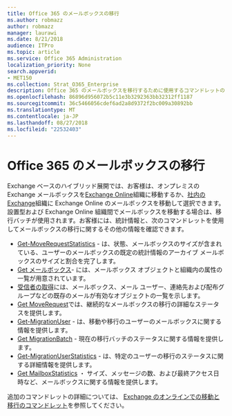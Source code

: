 ```yaml
---
title: Office 365 のメールボックスの移行
ms.author: robmazz
author: robmazz
manager: laurawi
ms.date: 8/21/2018
audience: ITPro
ms.topic: article
ms.service: Office 365 Administration
localization_priority: None
search.appverid:
- MET150
ms.collection: Strat_O365_Enterprise
description: Office 365 のメールボックスを移行するために使用するコマンドレットの概要です。
ms.openlocfilehash: 86896d956072b5c11e3b3292363bb32312ff1187
ms.sourcegitcommit: 36c5466056cdef6ad2a8d9372f2bc009a30892bb
ms.translationtype: MT
ms.contentlocale: ja-JP
ms.lasthandoff: 08/27/2018
ms.locfileid: "22532403"
---
```

# <a name="office-365-mailbox-migrations"></a>Office 365 のメールボックスの移行
Exchange ベースのハイブリッド展開では、お客様は、オンプレミスの Exchange メールボックスを[Exchange Online](https://docs.microsoft.com/Exchange/exchange-online)組織に移動するか、[社内の Exchange](https://docs.microsoft.com/Exchange/exchange-server)組織に Exchange Online のメールボックスを移動して選択できます。設置型および Exchange Online 組織間でメールボックスを移動する場合は、移行バッチが使用されます。お客様には、統計情報と、次のコマンドレットを使用してメールボックスの移行に関するその他の情報を確認できます。

- [Get-MoveRequestStatistics](https://docs.microsoft.com/powershell/module/exchange/move-and-migration/Get-MoveRequestStatistics?view=exchange-ps) - は、状態、メールボックスのサイズが含まれている、ユーザーのメールボックスの既定の統計情報のアーカイブ メールボックスのサイズと割合を完了します。
- [Get メールボックス](https://docs.microsoft.com/powershell/module/exchange/mailboxes/Get-Mailbox?view=exchange-ps
)- には、メールボックス オブジェクトと組織内の属性の一覧が用意されています。
- [受信者の取得](https://docs.microsoft.com/powershell/module/exchange/users-and-groups/Get-Recipient?view=exchange-ps)には、メールボックス、メール ユーザー、連絡先および配布グループなどの既存のメールが有効なオブジェクトの一覧を示します。
- [Get MoveRequest](https://docs.microsoft.com/powershell/module/exchange/move-and-migration/Get-MoveRequest?view=exchange-ps)では、継続的なメールボックスの移行の詳細なステータスを提供します。
- [Get-MigrationUser](https://docs.microsoft.com/powershell/module/exchange/move-and-migration/Get-MigrationUser?view=exchange-ps) - は、移動や移行のユーザーのメールボックスに関する情報を提供します。
- [Get MigrationBatch](https://docs.microsoft.com/powershell/module/exchange/move-and-migration/Get-MigrationBatch?view=exchange-ps) - 現在の移行バッチのステータスに関する情報を提供します。
- [Get-MigrationUserStatistics](https://docs.microsoft.com/powershell/module/exchange/move-and-migration/Get-MigrationUserStatistics?view=exchange-ps) - は、特定のユーザーの移行のステータスに関する詳細情報を提供します。
- [Get MailboxStatistics](https://docs.microsoft.com/powershell/module/exchange/mailboxes/Get-MailboxStatistics?view=exchange-ps) ・ サイズ、メッセージの数、および最終アクセス日時など、メールボックスに関する情報を提供します。

追加のコマンドレットの詳細については、 [Exchange のオンラインでの移動と移行のコマンドレット](https://docs.microsoft.com/powershell/exchange/exchange-online/exchange-online-powershell?view=exchange-ps)を参照してください。

